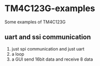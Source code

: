 # TM4C123G-examples
Some examples of TM4C123G
## uart and ssi communication
1. just spi communication and just uart
2. a loop 
3. a GUI send 16bit data and receive 8 data
